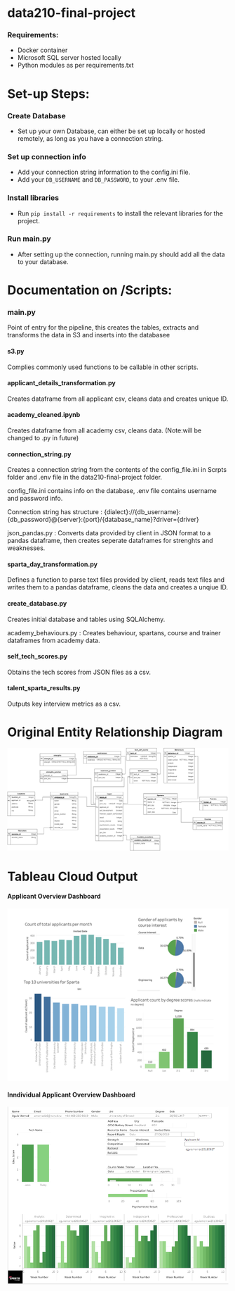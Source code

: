 # data210-final-project

### Requirements:
  - Docker container 
  - Microsoft SQL server hosted locally
  - Python modules as per requirements.txt

# Set-up Steps:
### Create Database
  - Set up your own Database, can either be set up locally or hosted remotely, as long as you have a connection string.
### Set up connection info
  - Add your connection string information to the config.ini file.
  - Add your `DB_USERNAME` and `DB_PASSWORD`, to your .env file.
### Install libraries
  - Run `pip install -r requirements` to install the relevant libraries for the project.
### Run main.py
  - After setting up the connection, running main.py should add all the data to your database.


# Documentation on /Scripts:

### main.py
Point of entry for the pipeline, this creates the tables, extracts and transforms the data in S3 and inserts into the databasee

#### s3.py
Complies commonly used functions to be callable in other scripts.

#### applicant_details_transformation.py
Creates dataframe from all applicant csv, cleans data and creates unique ID.

#### academy_cleaned.ipynb
Creates dataframe from all academy csv, cleans data. (Note:will be changed to .py in future)

#### connection_string.py
Creates a connection string from the contents of the config_file.ini in Scrpts folder and .env file in the data210-final-project folder.

config_file.ini contains info on the database, .env file contains username and password info.

Connection string has structure : {dialect}://{db_username}:{db_password}@{server}:{port}/{database_name}?driver={driver}

json_pandas.py : Converts data provided by client in JSON format to a pandas dataframe, then creates seperate dataframes for strenghts and weaknesses.

#### sparta_day_transformation.py
Defines a function to parse text files provided by client, reads text files and writes them to a pandas dataframe, cleans the data and creates a unqiue ID. 

#### create_database.py
Creates initial database and tables using SQLAlchemy.

academy_behaviours.py : Creates behaviour, spartans, course and trainer dataframes from academy data.

#### self_tech_scores.py
Obtains the tech scores from JSON files as a csv.

#### talent_sparta_results.py
Outputs key interview metrics as a csv.

# Original Entity Relationship Diagram

![alt text](https://github.com/Data210/data210-final-project/blob/bcde497a5d88bd809fb81ca5c724d9f70e3f3be8/Viz/original_erd.png?raw=true)

# Tableau Cloud Output 

#### Applicant Overview Dashboard 

![alt text](https://github.com/Data210/data210-final-project/blob/fe579e507d969f2cf8b52c38f5c0a79d2e56a499/Viz/Sparta_Applicant_Dashbaord_Overview.png?raw=true)

#### Inndividual Applicant Overview Dashboard 

![alt text](https://github.com/Data210/data210-final-project/blob/fe579e507d969f2cf8b52c38f5c0a79d2e56a499/Viz/MicrosoftTeams-image%20(1).png?raw=true)
